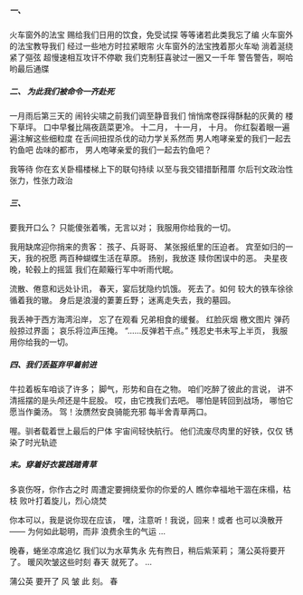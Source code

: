 







##### 一、

火车窗外的法宝
赐给我们日用的饮食，免受试探
等等诸若此类我忘了编
火车窗外的法宝教导我们
经过一些地方时拉紧眼帘
火车窗外的法宝拽着那火车呦
淌着涎绕紧了彄弦
超慢速相互攻讦不停歇
我们克制狂喜驶过一圈又一千年
警告警告，啊哈哟最后通牒

##### 二、 为此我们被命令一齐赴死

一月雨后第三天的
闹铃尖啸之前我们调至静音我们
悄悄席卷踩得酥黏的灰黄的
楼下草坪。
口中早餐比隔夜蔬菜更冷。
十二月，
十一月，
十月。
你红裂着眼一遍遍注解这些细粒度
在舌间扭捏杀伐的动力学关系然而
男人咆哮亲爱的我们一起去钓鱼吧
齿味的都市，
男人咆哮亲爱的我们一起去钓鱼吧？

我等待
你在玄关卧榻楼梯上下的联句持续
以至与我交错措斮矠厝
尔后刊文政治性张力，性张力政治

##### 三、

要我开口么？
只能傻张着嘴，无言以对；
我服用你给我的一切。

我用缺席迎你捎来的贵客：
孩子、兵哥哥、
某张报纸里的压迫者。
宾至如归的一天，我的祝愿
两百种蝴蝶生活在草原。
扬别，我放逐
赎你困误中的恶。
夬星夜晚，轮毂上的摇篮
我们在颠簸行军中听雨代眠。

流散、倦意和远处讣讯，
春天，宴后犹隐约饥饿。
死去了。如何
较大的铁车徐徐循着我的辙。
身后是浪漫的萋萋丘野；
迷离走失去，我的墓园。

我丢神于西方海湾沿岸，
忘了在观看 兄弟相食的缓餐。
红脸灰烟 檄文图片
弹药般掠过界面；
哀乐将泣声压掩。
“……反弹若干点。”
残忍史书未写上半页，
我服用你给我的一切。

##### 四、我们丢盔弃甲着前进

牛拉着板车咱谈了许多；
脚气，形势和自在之物。
咱们吃醉了彼此的言说，
讲不清摇摆的是头颅还是牛屁股。
哎，由它拽我们去吧。
哪怕是转回到战场，
哪怕它愿当作羹汤。
驾！汝赝然安良骑能充邪
每半舍青草两口。

喔。驯者载着世上最后的尸体
宇宙间轻快航行。
他们流废尽肉里的好铁，仅仅
锈染了时光轨迹

##### 末。穿着好衣裳践踏青草

多哀伤呀，你作古之时
周遭定要拥绕爱你的你爱的人
瞧你幸福地干涸在床榻，枯枝
败叶打着旋儿，烈心烧焚

你本可以，我是说你现在应该，
嘿，注意听！我说，回来！或者
也可以涣散开——
为何如此聪明，而非
浪费余生的气运
…

晚春，蜷坐凉席追忆
我们以为水草隽永
先有煦日，稍后紫茉莉；
蒲公英将要开了。
暖风吹皱这些时刻
春天 就死了。
…

蒲公英 要开了
风 皱 此 刻。
春











 

